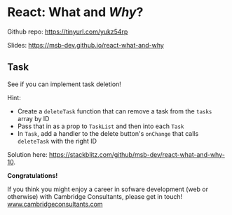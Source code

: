 # React: What and _Why_?

Github repo: https://tinyurl.com/yukz54rp

Slides: https://msb-dev.github.io/react-what-and-why

## Task

See if you can implement task deletion!

Hint:

- Create a `deleteTask` function that can remove a task from the `tasks` array by ID
- Pass that in as a prop to `TaskList` and then into each `Task`
- In `Task`, add a handler to the delete button's `onChange` that calls `deleteTask` with the right ID

Solution here: https://stackblitz.com/github/msb-dev/react-what-and-why-10.

**Congratulations!**

If you think you might enjoy a career in sofware development (web or otherwise) with Cambridge Consultants, please get in touch! www.cambridgeconsultants.com
